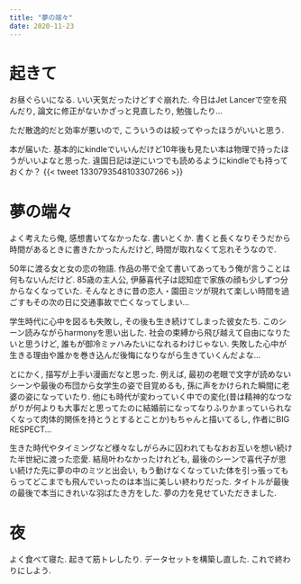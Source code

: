 ```yaml
---
title: "夢の端々"
date: 2020-11-23
---
```


# 起きて
お昼ぐらいになる. いい天気だったけどすぐ崩れた. 今日はJet Lancerで空を飛んだり, 論文に修正がないかざっと見直したり, 勉強したり...

ただ散逸的だと効率が悪いので, こういうのは絞ってやったほうがいいと思う.

本が届いた. 基本的にkindleでいいんだけど10年後も見たい本は物理で持ったほうがいいよなと思った. 違国日記は逆にいつでも読めるようにkindleでも持っておくか？
{{< tweet 1330793548103307266 >}}

# 夢の端々
よく考えたら俺, 感想書いてなかったな. 書いとくか. 書くと長くなりそうだから時間があるときに書きたかったんだけど, 時間が取れなくて忘れそうなので.

50年に渡る女と女の恋の物語. 作品の帯で全て書いてあってもう俺が言うことは何もないんだけど. 85歳の主人公, 伊藤喜代子は認知症で家族の顔も少しずつ分からなくなっていた. そんなときに昔の恋人・園田ミツが現れて楽しい時間を過ごすもその次の日に交通事故で亡くなってしまい...

学生時代に心中を図るも失敗し, その後も生き続けてしまった彼女たち. このシーン読みながらharmonyを思い出した. 社会の束縛から飛び越えて自由になりたいと思うけど, 誰もが御冷ミァハみたいになれるわけじゃない.
失敗した心中が生きる理由や誰かを巻き込んだ後悔になりながら生きていくんだよな...

とにかく, 描写が上手い漫画だなと思った. 例えば, 最初の老眼で文字が読めないシーンや最後の布団から女学生の姿で目覚めるも, 孫に声をかけられた瞬間に老婆の姿になっていたり.
他にも時代が変わっていく中での変化(昔は精神的なつながりが何よりも大事だと思ってたのに結婚前になってなりふりかまっていられなくなって肉体的関係を持とうとするとことか)もちゃんと描いてるし, 作者にBIG RESPECT...

生きた時代やタイミングなど様々なしがらみに囚われてもなおお互いを想い続けた半世紀に渡った恋愛. 結局叶わなかったけれども, 最後のシーンで喜代子が思い続けた先に夢の中のミツと出会い, もう動けなくなっていた体を引っ張ってもらってどこまでも飛んでいったのは本当に美しい終わりだった. タイトルが最後の最後で本当にきれいな羽ばたき方をした. 夢の力を見せていただきました.

# 夜
よく食べて寝た. 起きて筋トレしたり. データセットを構築し直した. これで終わりにしよう.